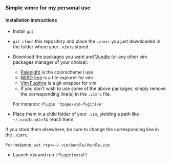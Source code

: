 ### Simple vimrc for my personal use

#### Installation instructions
- Install `git`
- `git clone` this repository and place the `.vimrc` you just downloaded in the folder where your `.vim` is stored.
- Download the packages you want and [Vundle](https://github.com/VundleVim/Vundle.vim) (or any other vim packages manager of your choice):
  - [Palenight](https://github.com/drewtempelmeyer/palenight.vim) is the colorscheme I use
  - [NERDTree](https://github.com/preservim/nerdtree) is a file explorer for vim
  - [Vim Fugitive](https://github.com/tpope/vim-fugitive) is a git wrapper for vim
  - If you don't wish to use some of the above packages, simply remove the corresponding line(s) in the `.vimrc` file. 
  
  For instance:
      `Plugin 'tpope/vim-fugitive'`
- Place them in a child folder of your `.vim`, yielding a path like `~/.vim/bundle` to reach them. 

If you store them elsewhere, be sure to change the corresponding line in the `.vimrc`.


For instance: `set rtp+=~/.vim/bundle/Vundle.vim`
- Launch `vim` and run `:PluginInstall`
